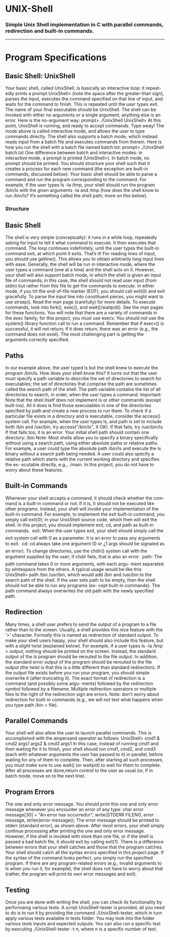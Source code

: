 # UNIX-Shell
### Simple Unix Shell implementation in C with parallel commands, redirection and built-in commands.




-------------------------------------------

# Program Specifications

## Basic Shell: UnixShell
Your basic shell, called UnixShell, is basically an interactive loop: it repeat-
edly prints a prompt UnixShell> (note the space after the greater-than sign),
parses the input, executes the command specified on that line of input, and
waits for the command to finish. This is repeated until the user types exit.
The name of your final executable should be UnixShell.
The shell can be invoked with either no arguments or a single argument;
anything else is an error. Here is the no-argument way:
prompt> ./UnixShell
UnixShell>
At this point, UnixShell is running, and ready to accept commands. Type
away!
The mode above is called interactive mode, and allows the user to type
commands directly. The shell also supports a batch mode, which instead reads input from a batch file and executes commands from therein. Here is
how you run the shell with a batch file named batch.txt:
prompt> ./UnixShell batch.txt
One difference between batch and interactive modes: in interactive mode,
a prompt is printed (UnixShell>). In batch mode, no prompt should be
printed.
You should structure your shell such that it creates a process for each new
command (the exception are built-in commands, discussed below). Your basic
shell should be able to parse a command and run the program corresponding
to the command. For example, if the user types ls -la /tmp, your shell
should run the program /bin/ls with the given arguments -la and /tmp
(how does the shell know to run /bin/ls? It’s something called the shell
path; more on this below).



### Structure

## Basic Shell
The shell is very simple (conceptually): it runs in a while loop, repeatedly
asking for input to tell it what command to execute. It then executes that
command. The loop continues indefinitely, until the user types the built-in
command exit, at which point it exits. That’s it!
For reading lines of input, you should use getline(). This allows you to
obtain arbitrarily long input lines with ease. Generally, the shell will be run
in interactive mode, where the user types a command (one at a time) and
the shell acts on it.
However, your shell will also support batch mode, in which the shell is
given an input file of commands; in this case, the shell should not read user
input (from stdin) but rather from this file to get the commands to execute.
In either mode, if you hit the end-of-file marker (EOF), you should call
exit(0) and exit gracefully.
To parse the input line into constituent pieces, you might want to use
strsep(). Read the man page (carefully) for more details.
To execute commands, look into fork(), exec(), and wait()/waitpid().
See the man pages for these functions.
You will note that there are a variety of commands in the exec family; for
this project, you must use execv. You should not use the system() library
function call to run a command. Remember that if execv() is successful,
it will not return; if it does return, there was an error (e.g., the command
does not exist). The most challenging part is getting the arguments correctly
specified.

## Paths
In our example above, the user typed ls but the shell knew to execute the
program /bin/ls. How does your shell know this?
It turns out that the user must specify a path variable to describe the set
of directories to search for executables; the set of directories that comprise
the path are sometimes called the search path of the shell. The path variable
contains the list of all directories to search, in order, when the user types a
command.
Important: Note that the shell itself does not implement ls or other
commands (except built-ins). All it does is find those executables in one of
the directories specified by path and create a new process to run them.
To check if a particular file exists in a directory and is executable, consider
the access() system call. For example, when the user types ls, and path is
set to include both /bin and /usr/bin, try access("/bin/ls", X OK). If
that fails, try /usr/bin/ls. If that fails too, it is an error.
Your initial shell path should contain one directory: /bin
Note: Most shells allow you to specify a binary specifically without using
a search path, using either absolute paths or relative paths. For example,
a user could type the absolute path /bin/ls and execute the ls binary
without a search path being needed. A user could also specify a relative
path which starts with the current working directory and specifies the ex-
ecutable directly, e.g., ./main. In this project, you do not have to worry
about these features.

## Built-in Commands
Whenever your shell accepts a command, it should check whether the com-
mand is a built-in command or not. If it is, it should not be executed like
other programs. Instead, your shell will invoke your implementation of the
built-in command. For example, to implement the exit built-in command,
you simply call exit(0); in your UnixShell source code, which then will exit
the shell.
In this project, you should implement exit, cd, and path as built-in
commands.
 exit: When the user types exit, your shell should simply call the exit
system call with 0 as a parameter. It is an error to pass any arguments
to exit.
 cd: cd always take one argument (0 or ¿1 args should be signaled as
an error). To change directories, use the chdir() system call with the argument supplied by the user; if chdir fails, that is also an error.
 path: The path command takes 0 or more arguments, with each argu-
ment separated by whitespace from the others. A typical usage would
be like this: UnixShell> path /bin /usr/bin, which would add /bin
and /usr/bin to the search path of the shell. If the user sets path to
be empty, then the shell should not be able to run any programs (ex-
cept built-in commands). The path command always overwrites the
old path with the newly specified path.

## Redirection
Many times, a shell user prefers to send the output of a program to a file
rather than to the screen. Usually, a shell provides this nice feature with the
'>' character. Formally this is named as redirection of standard output. To
make your shell users happy, your shell should also include this feature, but
with a slight twist (explained below).
For example, if a user types ls -la /tmp > output, nothing should be
printed on the screen. Instead, the standard output of the ls program should
be rerouted to the file output. In addition, the standard error output of the
program should be rerouted to the file output (the twist is that this is a little
different than standard redirection).
If the output file exists before you run your program, you should simple
overwrite it (after truncating it).
The exact format of redirection is a command (and possibly some argu-
ments) followed by the redirection symbol followed by a filename. Multiple
redirection operators or multiple files to the right of the redirection sign are
errors.
Note: don’t worry about redirection for built-in commands (e.g., we will
not test what happens when you type path /bin > file).


## Parallel Commands
Your shell will also allow the user to launch parallel commands. This is
accomplished with the ampersand operator as follows:
UnixShell> cmd1 & cmd2 args1 args2 & cmd3 args1
In this case, instead of running cmd1 and then waiting for it to finish, your
shell should run cmd1, cmd2, and cmd3 (each with whatever arguments the
user has passed to it) in parallel, before waiting for any of them to complete.
Then, after starting all such processes, you must make sure to use wait()
(or waitpid) to wait for them to complete. After all processes are done,return control to the user as usual (or, if in batch mode, move on to the next
line).

## Program Errors
The one and only error message. You should print this one and only
error message whenever you encounter an error of any type:
char error message[30] = "An error has occurred\n"; write(STDERR FILENO,
error message, strlen(error message));
The error message should be printed to stderr (standard error), as shown
above.
After most errors, your shell simply continue processing after printing the
one and only error message. However, if the shell is invoked with more than
one file, or if the shell is passed a bad batch file, it should exit by calling
exit(1).
There is a difference between errors that your shell catches and those that
the program catches. Your shell should catch all the syntax errors specified in
this project page. If the syntax of the command looks perfect, you simply run
the specified program. If there are any program-related errors (e.g., invalid
arguments to ls when you run it, for example), the shell does not have to
worry about that (rather, the program will print its own error messages and
exit).

## Testing
Once you are done with writing the shell, you can check its functionality
by performaing various tests. A script UnixShell-tester is provided, all you
need to do is to run it by providing the command ./UnixShell-tester, which
in turn apply various tests available in tests folder. You may look into the
folder various tests inputs and expected outputs. You can also run a specific
test by executing ./UnixShell-tester -t n, where n is a specific number of
test.

